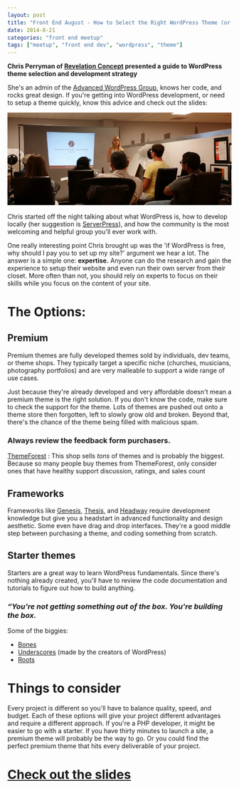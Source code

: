```yaml
---
layout: post
title: "Front End August - How to Select the Right WordPress Theme (or start building your own)"
date: 2014-8-21
categories: "front end meetup"
tags: ["meetup", "front end dev", "wordpress", "theme"]
---
```


__Chris Perryman of [Revelation Concept](http://revelationconcept.com) presented a guide to WordPress theme selection and development strategy__

She's an admin of the [Advanced WordPress Group](https://www.facebook.com/groups/advancedwp/), knows her code, and rocks great design. If you're getting into WordPress development, or need to setup a theme quickly, know this advice and check out the slides:

<div style="text-align:center">
  <img src="/assets/frontend-meetup-8-20.jpg" alt="Presentation at the August 2014 Front End Authority meetup">
</div>

Chris started off the night talking about what WordPress is, how to develop locally (her suggestion is [ServerPress](http://serverpress.com/)), and how the community is the most welcoming and helpful group you'll ever work with.

One really interesting point Chris brought up was the 'if WordPress is free, why should I pay you to set up my site?' argument we hear a lot. The answer is a simple one: __expertise.__ Anyone can do the research and gain the experience to setup their website and even run their own server from their closet. More often than not, you should rely on experts to focus on their skills while you focus on the content of your site.

# The Options:

## Premium

Premium themes are fully developed themes sold by individuals, dev teams, or theme shops. They typically target a specific niche (churches, musicians, photography portfolios) and are very malleable to support a wide range of use cases. 

Just because they're already developed and very affordable doesn't mean a premium theme is the right solution. If you don't know the code, make sure to check the support for the theme. Lots of themes are pushed out onto a theme store then forgotten, left to slowly grow old and broken. Beyond that, there's the chance of the theme being filled with malicious spam. 

### Always review the feedback form purchasers.

[ThemeForest](http://themeforest.net) : This shop sells _tons_ of themes and is probably the biggest. Because so many people buy themes from ThemeForest, only consider ones that have healthy support discussion, ratings, and sales count

## Frameworks

Frameworks like [Genesis](http://my.studiopress.com/themes/genesis/), [Thesis](http://diythemes.com/), and [Headway](http://headwaythemes.com/) require development knowledge but give you a headstart in advanced functionality and design aesthetic. Some even have drag and drop interfaces. They're a good middle step between purchasing a theme, and coding something from scratch.

## Starter themes

Starters are a great way to learn WordPress fundamentals. Since there's nothing already created, you'll have to review the code documentation and tutorials to figure out how to build anything.
### _&ldquo;You're not getting something out of the box. You're building the box._
Some of the biggies: 
- [Bones](http://themble.com/bones/)
- [Underscores](http://underscores.me/) (made by the creators of WordPress)
- [Roots](http://roots.io/)

# Things to consider

Every project is different so you'll have to balance quality, speed, and budget. Each of these options will give your project different advantages and require a different approach. 
If you're a PHP developer, it might be easier to go with a starter. If you have thirty minutes to launch a site, a premium theme will probably be the way to go. Or you could find the perfect premium theme that hits every deliverable of your project. 

# [Check out the slides](http://revelationconcept.com/presentations/choosing-right-wordpress-theme)
